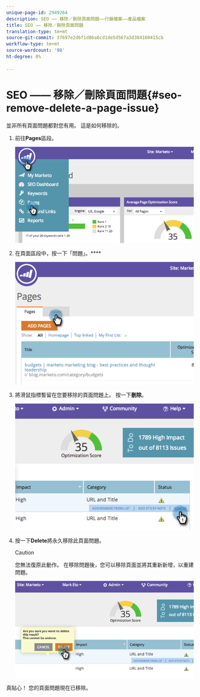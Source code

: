 ```yaml
---
unique-page-id: 2949264
description: SEO —— 移除／刪除頁面問題——行銷檔案——產品檔案
title: SEO —— 移除／刪除頁面問題
translation-type: tm+mt
source-git-commit: 37697e2d6f1d86a6cd1de5d567a3d384160415cb
workflow-type: tm+mt
source-wordcount: '98'
ht-degree: 0%

---
```



# SEO —— 移除／刪除頁面問題{#seo-remove-delete-a-page-issue}

並非所有頁面問題都對您有用。 這是如何移除的。

1. 前往&#x200B;**Pages**&#x200B;區段。

   ![](assets/image2014-9-18-14-3a0-3a16.png)

1. 在頁面區段中，按一下「問題」。****

   ![](assets/image2014-9-18-14-3a0-3a30.png)

1. 將滑鼠指標暫留在您要移除的頁面問題上。 按一下&#x200B;**刪除**。

   ![](assets/image2014-9-18-14-3a0-3a38.png)

1. 按一下&#x200B;**Delete**&#x200B;將永久移除此頁面問題。

   >[!CAUTION]
   >
   >您無法復原此動作。 在移除問題後，您可以移除頁面並將其重新新增，以重建問題。

   ![](assets/image2014-9-18-14-3a1-3a28.png)

真貼心！ 您的頁面問題現在已移除。
